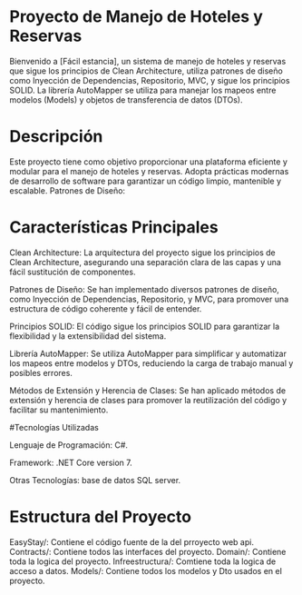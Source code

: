 # Proyecto de Manejo de Hoteles y Reservas

Bienvenido a [Fácil estancia], un sistema de manejo de hoteles y reservas que sigue los principios de Clean Architecture, utiliza patrones de diseño como Inyección de Dependencias, Repositorio, MVC, y sigue los principios SOLID. La librería AutoMapper se utiliza para manejar los mapeos entre modelos (Models) y objetos de transferencia de datos (DTOs).

# Descripción

Este proyecto tiene como objetivo proporcionar una plataforma eficiente y modular para el manejo de hoteles y reservas. Adopta prácticas modernas de desarrollo de software para garantizar un código limpio, mantenible y escalable.
Patrones de Diseño:

# Características Principales

Clean Architecture: La arquitectura del proyecto sigue los principios de Clean Architecture, asegurando una separación clara de las capas y una fácil sustitución de componentes.

Patrones de Diseño: Se han implementado diversos patrones de diseño, como Inyección de Dependencias, Repositorio, y MVC, para promover una estructura de código coherente y fácil de entender.

Principios SOLID: El código sigue los principios SOLID para garantizar la flexibilidad y la extensibilidad del sistema.

Librería AutoMapper: Se utiliza AutoMapper para simplificar y automatizar los mapeos entre modelos y DTOs, reduciendo la carga de trabajo manual y posibles errores.

Métodos de Extensión y Herencia de Clases: Se han aplicado métodos de extensión y herencia de clases para promover la reutilización del código y facilitar su mantenimiento.

#Tecnologías Utilizadas

Lenguaje de Programación:  C#.

Framework:  .NET Core version 7.

Otras Tecnologías:  base de datos SQL server.

# Estructura del Proyecto

EasyStay/: Contiene el código fuente de la del prroyecto web api.
Contracts/: Contiene todos las interfaces del proyecto.
Domain/: Contiene toda la logica del proyecto.
Infreestructura/: Comtiene toda la logica de acceso a datos.
Models/: Contiene todos los modelos  y Dto usados en el proyecto.



